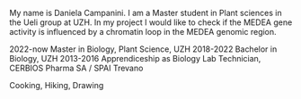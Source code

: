 My name is Daniela Campanini.
I am a Master student in Plant sciences in the Ueli group at UZH.
In my project I would like to check if the MEDEA gene activity is influenced by a chromatin loop in the MEDEA genomic region.

2022-now Master in Biology, Plant Science, UZH
2018-2022 Bachelor in Biology, UZH
2013-2016 Apprendiceship as Biology Lab Technician, CERBIOS Pharma SA / SPAI Trevano

Cooking, Hiking, Drawing
